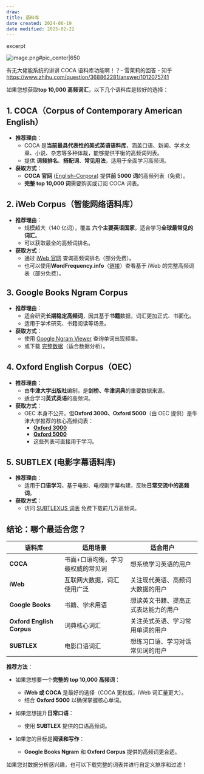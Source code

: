 ```yaml
---
draw:
title: 语料库
date created: 2024-06-19
date modified: 2025-02-22
---
```


excerpt

<!-- more -->

![image.png#pic_center|650](https://imagehosting4picgo.oss-cn-beijing.aliyuncs.com/imagehosting/fix-dir%2Fpicgo%2Fpicgo-clipboard-images%2F2024%2F06%2F19%2F15-04-18-a976d5e497fb79ab05d6c9a2429b23c7-20240619150417-b6ae37.png)

有无大佬能系统的讲讲 COCA 语料库功能啊！？- 雪茉莉的回答 - 知乎  
https://www.zhihu.com/question/368862281/answer/1012075741

如果您想获取**top 10,000 高频词汇**，以下几个语料库是较好的选择：

## 1. **COCA（Corpus of Contemporary American English）**

- **推荐理由**：
    - COCA 是**当前最具代表性的美式英语语料库**，涵盖口语、新闻、学术文章、小说、杂志等多种体裁，能够提供平衡的高频词列表。
    - 提供 **词频排名**、**搭配词**、**常见用法**，适用于全面学习高频词。
- **获取方式**：
    - **COCA 官网** ([English-Corpora](https://www.english-corpora.org/coca/)) 提供**前 5000 词**的高频列表（免费）。
    - **完整 top 10,000 词**需要购买或订阅 COCA 词表。

## 2. **iWeb Corpus（智能网络语料库）**

- **推荐理由**：
    - 规模超大（140 亿词），覆盖 **六个主要英语国家**，适合学习**全球最常见的词汇**。
    - 可以获取最全的高频词排名。
- **获取方式**：
    - 通过 [iWeb 官网](https://www.english-corpora.org/iweb/) 查询高频词排名（部分免费）。
    - 也可以使用**WordFrequency.info**（[链接](https://www.wordfrequency.info/)）查看基于 iWeb 的完整高频词表（部分免费）。

## 3. **Google Books Ngram Corpus**

- **推荐理由**：
    - 适合研究**长期稳定高频词**，因其基于**书籍**数据，词汇更加正式、书面化。
    - 适用于学术研究、书籍阅读等场景。
- **获取方式**：
    - 使用 [Google Ngram Viewer](https://books.google.com/ngrams) 查询单词出现频率。
    - 或下载 [完整数据](https://storage.googleapis.com/books/ngrams/books/datasetsv3.html)（适合数据分析）。

## 4. **Oxford English Corpus（OEC）**

- **推荐理由**：
    - 由**牛津大学出版社**编制，是**剑桥、牛津词典**的重要数据来源。
    - 适合学习**英式英语**的高频词。
- **获取方式**：
    - OEC 本身不公开，但**Oxford 3000、Oxford 5000**（由 OEC 提供）是牛津大学推荐的核心高频词表：
        - **[Oxford 3000](https://www.oxfordlearnersdictionaries.com/wordlists/oxford3000/)**
        - **[Oxford 5000](https://www.oxfordlearnersdictionaries.com/wordlists/oxford5000/)**
        - 这些列表可直接用于学习。

## 5. **SUBTLEX (电影字幕语料库)**

- **推荐理由**：
    - 适用于**口语学习**，基于电影、电视剧字幕构建，反映**日常交流中的高频词**。
- **获取方式**：
    - 访问 [SUBTLEXUS 词表](https://www.ugent.be/pp/experimentele-psychologie/en/research/subtlexus) 免费下载前几万高频词。

## 结论：哪个最适合您？

|语料库|适用场景|适合用户|
|---|---|---|
|**COCA**|书面+口语均衡，学习最权威的常见词|想系统学习英语的用户|
|**iWeb**|互联网大数据，词汇使用广泛|关注现代英语、高频词大数据的用户|
|**Google Books**|书籍、学术用语|想读英文书籍、提高正式表达能力的用户|
|**Oxford English Corpus**|词典核心词汇|关注英式英语、学习常用单词的用户|
|**SUBTLEX**|电影口语词汇|想练习口语、学习对话常见词的用户|

**推荐方法**：

- 如果您想要一个**完整的 top 10,000 高频词**：
    
    - **iWeb 或 COCA** 是最好的选择（COCA 更权威，iWeb 词汇量更大）。
    - 结合 **Oxford 5000** 以确保掌握核心单词。
- 如果您想提升**日常口语**：
    
    - 使用 **SUBTLEX** 提供的口语高频词。
- 如果您的目标是**阅读和写作**：
    
    - **Google Books Ngram** 和 **Oxford Corpus** 提供的高频词更合适。

如果您对数据分析感兴趣，也可以下载完整的词表并进行自定义排序和过滤！
